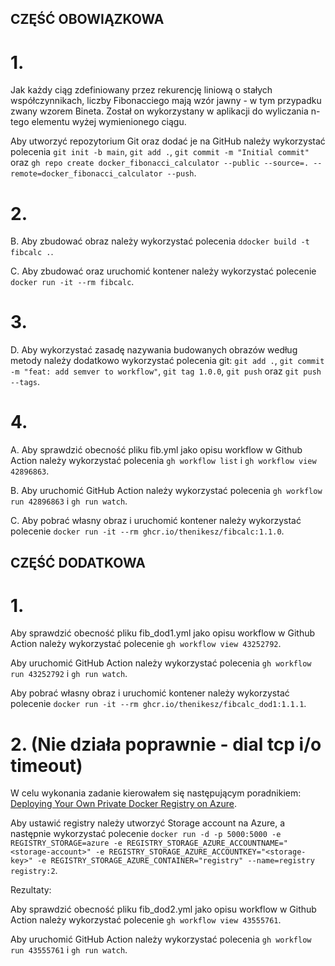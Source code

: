 ## CZĘŚĆ OBOWIĄZKOWA

# 1. 
Jak każdy ciąg zdefiniowany przez rekurencję liniową o stałych współczynnikach, liczby Fibonacciego mają wzór jawny - w tym przypadku zwany wzorem Bineta. Został on wykorzystany w aplikacji do wyliczania n-tego elementu wyżej wymienionego ciągu.

Aby utworzyć repozytorium Git oraz dodać je na GitHub należy wykorzystać polecenia ```git init -b main```, ```git add .```, ```git commit -m "Initial commit"``` oraz ```gh repo create docker_fibonacci_calculator --public --source=. --remote=docker_fibonacci_calculator --push```.

# 2.

B. 
Aby zbudować obraz należy wykorzystać polecenia ```ddocker build -t fibcalc .```.

C.
Aby zbudować oraz uruchomić kontener należy wykorzystać polecenie ```docker run -it --rm fibcalc```.

# 3.

D.
Aby wykorzystać zasadę nazywania budowanych obrazów według metody należy dodatkowo wykorzystać polecenia git: ```git add .```, ```git commit -m "feat: add semver to workflow"```, ```git tag 1.0.0```, ```git push``` oraz ```git push --tags```.

# 4.

A.
Aby sprawdzić obecność pliku fib.yml jako opisu workflow w Github Action należy wykorzystać polecenia ```gh workflow list``` i ```gh workflow view 42896863```. 

B.
Aby uruchomić GitHub Action należy wykorzystać polecenia ```gh workflow run 42896863``` i ```gh run watch```.

C.
Aby pobrać własny obraz i uruchomić kontener należy wykorzystać polecenie ```docker run -it --rm ghcr.io/thenikesz/fibcalc:1.1.0```.

## CZĘŚĆ DODATKOWA

# 1.

Aby sprawdzić obecność pliku fib_dod1.yml jako opisu workflow w Github Action należy wykorzystać polecenie ```gh workflow view 43252792```.

Aby uruchomić GitHub Action należy wykorzystać polecenia ```gh workflow run 43252792``` i ```gh run watch```.

Aby pobrać własny obraz i uruchomić kontener należy wykorzystać polecenie ```docker run -it --rm ghcr.io/thenikesz/fibcalc_dod1:1.1.1```.

# 2. (Nie działa poprawnie - dial tcp i/o timeout)

W celu wykonania zadanie kierowałem się następującym poradnikiem: [Deploying Your Own Private Docker Registry on Azure](https://github.com/toddkitta/azure-content/blob/master/articles/virtual-machines/virtual-machines-docker-registry-on-azure-blob-storage.md).

Aby ustawić registry należy utworzyć Storage account na Azure, a następnie wykorzystać polecenie ```docker run -d -p 5000:5000 -e REGISTRY_STORAGE=azure -e REGISTRY_STORAGE_AZURE_ACCOUNTNAME="<storage-account>" -e REGISTRY_STORAGE_AZURE_ACCOUNTKEY="<storage-key>" -e REGISTRY_STORAGE_AZURE_CONTAINER="registry" --name=registry registry:2```.

Rezultaty:

Aby sprawdzić obecność pliku fib_dod2.yml jako opisu workflow w Github Action należy wykorzystać polecenie ```gh workflow view 43555761```.

Aby uruchomić GitHub Action należy wykorzystać polecenia ```gh workflow run 43555761``` i ```gh run watch```.